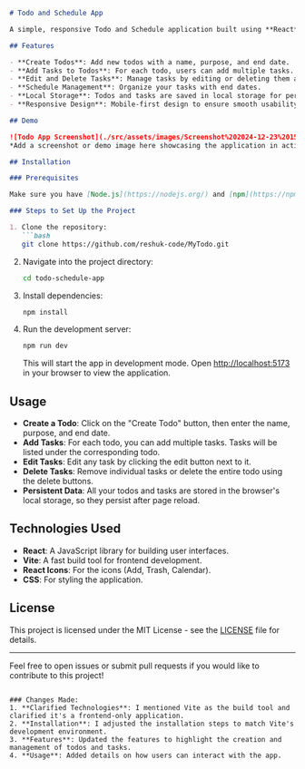 

```markdown
# Todo and Schedule App

A simple, responsive Todo and Schedule application built using **React** and **Vite**. This app allows users to create, manage, and store their todos and schedules. The data is persisted in the browser's local storage, ensuring that it stays even after refreshing the page.

## Features

- **Create Todos**: Add new todos with a name, purpose, and end date.
- **Add Tasks to Todos**: For each todo, users can add multiple tasks.
- **Edit and Delete Tasks**: Manage tasks by editing or deleting them as needed.
- **Schedule Management**: Organize your tasks with end dates.
- **Local Storage**: Todos and tasks are saved in local storage for persistence.
- **Responsive Design**: Mobile-first design to ensure smooth usability across devices.

## Demo

![Todo App Screenshot](./src/assets/images/Screenshot%202024-12-23%20151937.png)
*Add a screenshot or demo image here showcasing the application in action.*

## Installation

### Prerequisites

Make sure you have [Node.js](https://nodejs.org/) and [npm](https://npmjs.com) installed on your machine. This project uses Vite for fast build and development.

### Steps to Set Up the Project

1. Clone the repository:
   ```bash
   git clone https://github.com/reshuk-code/MyTodo.git
   ```

2. Navigate into the project directory:
   ```bash
   cd todo-schedule-app
   ```

3. Install dependencies:
   ```bash
   npm install
   ```

4. Run the development server:
   ```bash
   npm run dev
   ```

   This will start the app in development mode. Open [http://localhost:5173](http://localhost:5173) in your browser to view the application.

## Usage

- **Create a Todo**: Click on the "Create Todo" button, then enter the name, purpose, and end date.
- **Add Tasks**: For each todo, you can add multiple tasks. Tasks will be listed under the corresponding todo.
- **Edit Tasks**: Edit any task by clicking the edit button next to it.
- **Delete Tasks**: Remove individual tasks or delete the entire todo using the delete buttons.
- **Persistent Data**: All your todos and tasks are stored in the browser's local storage, so they persist after page reload.

## Technologies Used

- **React**: A JavaScript library for building user interfaces.
- **Vite**: A fast build tool for frontend development.
- **React Icons**: For the icons (Add, Trash, Calendar).
- **CSS**: For styling the application.

## License

This project is licensed under the MIT License - see the [LICENSE](LICENSE) file for details.

---

Feel free to open issues or submit pull requests if you would like to contribute to this project!
```

### Changes Made:
1. **Clarified Technologies**: I mentioned Vite as the build tool and clarified it's a frontend-only application.
2. **Installation**: I adjusted the installation steps to match Vite's development environment.
3. **Features**: Updated the features to highlight the creation and management of todos and tasks.
4. **Usage**: Added details on how users can interact with the app.

